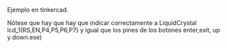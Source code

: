 Ejemplo en tinkercad. 

Nótese que hay que hay que indicar correctamente a LiquidCrystal lcd_1(RS,EN,P4,P5,P6,P7) y igual que los pines de los botones enter,exit, up y down.ese)
